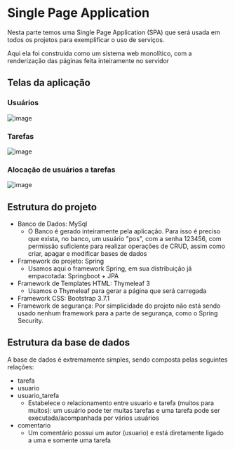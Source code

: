 # Single Page Application

Nesta parte temos uma Single Page Application (SPA) que será usada em todos os projetos para
exemplificar o uso de serviços.

Aqui ela foi construída como um sistema web monolítico, com a renderização das páginas feita
inteiramente no servidor

## Telas da aplicação

### Usuários

![image](https://media.giphy.com/media/3ohs82kLpllDktGn1C/giphy.gif)

### Tarefas

![image](https://media.giphy.com/media/3o6fIVWlrGtjU15wm4/giphy.gif)

### Alocação de usuários a tarefas

![image](https://media.giphy.com/media/3osBLvNoKQ3bzfgzBK/giphy.gif)

## Estrutura do projeto

- Banco de Dados: MySql
    - O Banco é gerado inteiramente pela aplicação. Para isso é preciso que exista, no banco, 
	um usuário "pos", com a senha 123456, com permissão suficiente para realizar operações de 
	CRUD, assim como criar, apagar e modificar bases de dados
- Framework do projeto: Spring
    - Usamos aqui o framework Spring, em sua distribuição já empacotada: Springboot + JPA
- Framework de Templates HTML: Thymeleaf 3
    - Usamos o Thymeleaf para gerar a página que será carregada
- Framework CSS: Bootstrap 3.7.1
- Framework de segurança: Por simplicidade do projeto não está sendo usado nenhum framework para
a parte de segurança, como o Spring Security.

## Estrutura da base de dados

A base de dados é extremamente simples, sendo composta pelas seguintes relações:

- tarefa
- usuario
- usuario_tarefa
    - Estabelece o relacionamento entre usuario e tarefa (muitos para muitos): um usuário pode ter
	muitas tarefas e uma tarefa pode ser executada/acompanhada por vários usuários
- comentario
    - Um comentário possui um autor (usuario) e está diretamente ligado a uma e somente uma tarefa
	